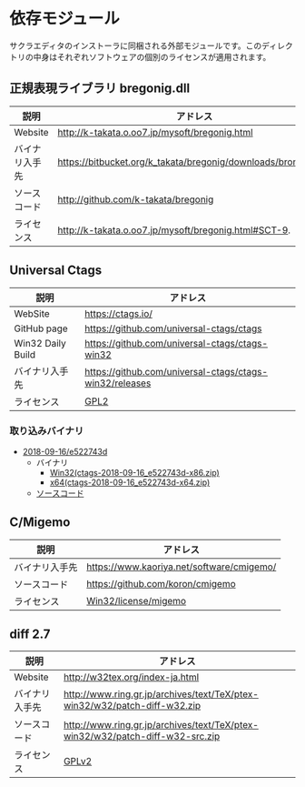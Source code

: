 ﻿# 依存モジュール
サクラエディタのインストーラに同梱される外部モジュールです。このディレクトリの中身はそれぞれソフトウェアの個別のライセンスが適用されます。

## 正規表現ライブラリ bregonig.dll
|説明|アドレス|
|--|--|
|Website|http://k-takata.o.oo7.jp/mysoft/bregonig.html|
|バイナリ入手先|https://bitbucket.org/k_takata/bregonig/downloads/bron412.zip|
|ソースコード|http://github.com/k-takata/bregonig|
|ライセンス|http://k-takata.o.oo7.jp/mysoft/bregonig.html#SCT-9.|

## Universal Ctags
|説明|アドレス|
|--|--|
|WebSite|https://ctags.io/|
|GitHub page|https://github.com/universal-ctags/ctags|
|Win32 Daily Build|https://github.com/universal-ctags/ctags-win32|
|バイナリ入手先|https://github.com/universal-ctags/ctags-win32/releases|
|ライセンス|[GPL2](https://github.com/universal-ctags/ctags/blob/master/COPYING)|

### 取り込みバイナリ
- [2018-09-16/e522743d](https://github.com/universal-ctags/ctags-win32/releases/tag/2018-09-16%2Fe522743d)
    - バイナリ
        - [Win32(ctags-2018-09-16_e522743d-x86.zip)](https://github.com/universal-ctags/ctags-win32/releases/download/2018-09-16%2Fe522743d/ctags-2018-09-16_e522743d-x86.zip)
        - [x64(ctags-2018-09-16_e522743d-x64.zip)](https://github.com/universal-ctags/ctags-win32/releases/download/2018-09-16%2Fe522743d/ctags-2018-09-16_e522743d-x64.zip)
    - [ソースコード](https://github.com/universal-ctags/ctags-win32/archive/2018-09-16/e522743d.zip)

## C/Migemo
|説明|アドレス|
|--|--|
|バイナリ入手先|https://www.kaoriya.net/software/cmigemo/|
|ソースコード|https://github.com/koron/cmigemo|
|ライセンス|[Win32/license/migemo](Win32/license/migemo)|

## diff 2.7
|説明|アドレス|
|--|--|
|Website|http://w32tex.org/index-ja.html|
|バイナリ入手先|http://www.ring.gr.jp/archives/text/TeX/ptex-win32/w32/patch-diff-w32.zip|
|ソースコード|http://www.ring.gr.jp/archives/text/TeX/ptex-win32/w32/patch-diff-w32-src.zip|
|ライセンス|[GPLv2](Win32/license/diff/COPYING)|
